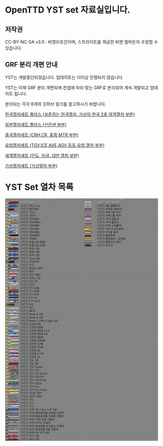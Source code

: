 
# OpenTTD YST set 자료실입니다.
## 저작권
 CC-BY-NC-SA v3.0 : 비영리조건이며, 스프라이트를 제공한 뒤엔 얼마든지 수정할 수 있습니다.<br>

## GRF 분리 개편 안내
YST는 개발중단되었습니다. 업데이트는 더이상 진행되지 않습니다.

YST는 이제 GRF 분리 개편되며
컨셉에 따라 맞는 GRF로 분리되어 계속 개발되고 업데이트 됩니다.


분리되는 각각 6개의 깃허브 링크를 참고하시기 바랍니다.

[한국열차세트 플러스 (실존하는 한국열차, 가상의 한국 2층 여객열차 부분)](https://github.com/GBLINER/KoreanTrainSet_Plus)

[일본열차세트 플러스 (신칸센 부분)](https://github.com/GBLINER/JapaneseTrainSet_Plus)

[중국열차세트 (CRH,CR, 홍콩 MTR 부분)](https://github.com/GBLINER/ChineseTrainSet)

[유럽열차세트 (TGV,ICE,AVE,AGV 등등 유럽 열차 부분)](https://github.com/GBLINER/EuropeanTrainSet)

[세계열차세트 (인도, 미국, 대만 열차 부분)](https://github.com/GBLINER/WorldTrainSet)

[가상열차세트 (가상열차 부분)](https://github.com/GBLINER/VirtualTrainSet)


# YST Set 열차 목록

![train_list](https://github.com/evepoi/YST/blob/minengallery/docs/img/train_list.png)
